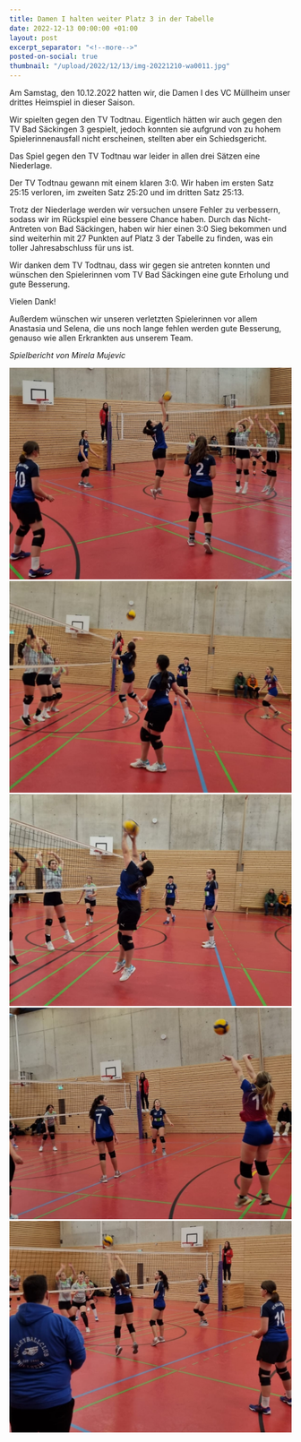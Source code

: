 ```yaml
---
title: Damen I halten weiter Platz 3 in der Tabelle
date: 2022-12-13 00:00:00 +01:00
layout: post
excerpt_separator: "<!--more-->"
posted-on-social: true
thumbnail: "/upload/2022/12/13/img-20221210-wa0011.jpg"
---
```


Am Samstag, den 10.12.2022 hatten wir, die Damen I des VC Müllheim unser drittes Heimspiel in dieser Saison.

Wir spielten gegen den TV Todtnau. Eigentlich hätten wir auch gegen den TV Bad Säckingen 3 gespielt, jedoch konnten sie aufgrund von zu hohem Spielerinnenausfall nicht erscheinen, stellten aber ein Schiedsgericht.

Das Spiel gegen den TV Todtnau war leider in allen drei Sätzen eine Niederlage. 

Der TV Todtnau gewann mit einem klaren 3:0. Wir haben im ersten Satz 25:15 verloren, im zweiten Satz 25:20 und im dritten Satz 25:13.

Trotz der Niederlage werden wir versuchen unsere Fehler zu verbessern, sodass wir im Rückspiel eine bessere Chance haben. Durch das Nicht-Antreten von Bad Säckingen, haben wir hier einen 3:0 Sieg bekommen und sind weiterhin mit 27 Punkten auf Platz 3 der Tabelle zu finden, was ein toller Jahresabschluss für uns ist. 

Wir danken dem TV Todtnau, dass wir gegen sie antreten konnten und wünschen den Spielerinnen vom TV Bad Säckingen eine gute Erholung und gute Besserung. 

Vielen Dank! 

Außerdem wünschen wir unseren verletzten Spielerinnen vor allem Anastasia und Selena, die uns noch lange fehlen werden gute Besserung, genauso wie allen Erkrankten aus unserem Team. 

_Spielbericht von Mirela Mujevic_

![](/upload/2022/12/13/img-20221210-wa0012.jpg)![](/upload/2022/12/13/img-20221210-wa0026.jpg)![](/upload/2022/12/13/img-20221210-wa0030.jpg)![](/upload/2022/12/13/img-20221210-wa0052.jpg)![](/upload/2022/12/13/img-20221210-wa0059.jpg)
